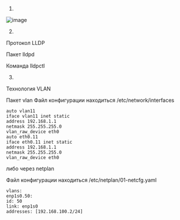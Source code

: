 1.

![image](https://user-images.githubusercontent.com/127683348/231246119-5395c37b-1b28-46b6-9ea6-d8994ab893ee.png)

2.

Протокол LLDP

Пакет lldpd

Команда lldpctl

3.

Технология VLAN

Пакет vlan
Файл конфигурации находиться /etc/network/interfaces
```
auto vlan11
iface vlan11 inet static
address 192.168.1.1
netmask 255.255.255.0
vlan_raw_device eth0
auto eth0.11
iface eth0.11 inet static
address 192.168.1.1
netmask 255.255.255.0
vlan_raw_device eth0
 ```
 либо через netplan
 
 Файл конфигурации находиться /etc/netplan/01-netcfg.yaml
```
vlans:
enp1s0.50:
id: 50
link: enp1s0
addresses: [192.168.100.2/24]
```
 

